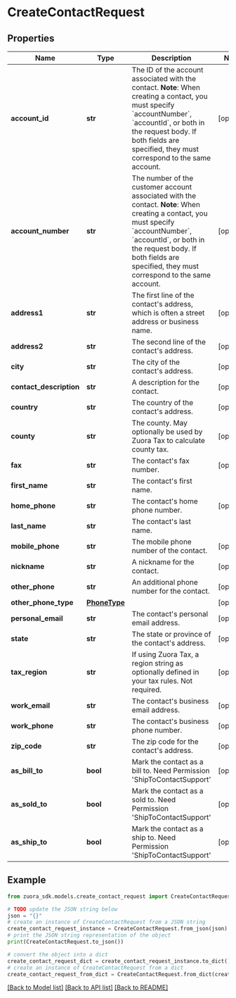 # CreateContactRequest


## Properties

Name | Type | Description | Notes
------------ | ------------- | ------------- | -------------
**account_id** | **str** | The ID of the account associated with the contact.    **Note**: When creating a contact, you must specify &#x60;accountNumber&#x60;, &#x60;accountId&#x60;, or both in the request body. If both fields are specified, they must correspond to the same account. | [optional] 
**account_number** | **str** | The number of the customer account associated with the contact.    **Note**: When creating a contact, you must specify &#x60;accountNumber&#x60;, &#x60;accountId&#x60;, or both in the request body. If both fields are specified, they must correspond to the same account. | [optional] 
**address1** | **str** | The first line of the contact&#39;s address, which is often a street address or business name. | [optional] 
**address2** | **str** | The second line of the contact&#39;s address.  | [optional] 
**city** | **str** | The city of the contact&#39;s address.  | [optional] 
**contact_description** | **str** | A description for the contact.  | [optional] 
**country** | **str** | The country of the contact&#39;s address.  | [optional] 
**county** | **str** | The county. May optionally be used by Zuora Tax to calculate county tax. | [optional] 
**fax** | **str** | The contact&#39;s fax number.  | [optional] 
**first_name** | **str** | The contact&#39;s first name.  | 
**home_phone** | **str** | The contact&#39;s home phone number.  | [optional] 
**last_name** | **str** | The contact&#39;s last name.  | 
**mobile_phone** | **str** | The mobile phone number of the contact.  | [optional] 
**nickname** | **str** | A nickname for the contact.  | [optional] 
**other_phone** | **str** | An additional phone number for the contact.  | [optional] 
**other_phone_type** | [**PhoneType**](PhoneType.md) |  | [optional] 
**personal_email** | **str** | The contact&#39;s personal email address.  | [optional] 
**state** | **str** | The state or province of the contact&#39;s address.  | [optional] 
**tax_region** | **str** | If using Zuora Tax, a region string as optionally defined in your tax rules. Not required. | [optional] 
**work_email** | **str** | The contact&#39;s business email address.  | [optional] 
**work_phone** | **str** | The contact&#39;s business phone number.  | [optional] 
**zip_code** | **str** | The zip code for the contact&#39;s address.  | [optional] 
**as_bill_to** | **bool** | Mark the contact as a bill to. Need Permission &#39;ShipToContactSupport&#39;  | [optional] 
**as_sold_to** | **bool** | Mark the contact as a sold to. Need Permission &#39;ShipToContactSupport&#39;  | [optional] 
**as_ship_to** | **bool** | Mark the contact as a ship to. Need Permission &#39;ShipToContactSupport&#39;  | [optional] 

## Example

```python
from zuora_sdk.models.create_contact_request import CreateContactRequest

# TODO update the JSON string below
json = "{}"
# create an instance of CreateContactRequest from a JSON string
create_contact_request_instance = CreateContactRequest.from_json(json)
# print the JSON string representation of the object
print(CreateContactRequest.to_json())

# convert the object into a dict
create_contact_request_dict = create_contact_request_instance.to_dict()
# create an instance of CreateContactRequest from a dict
create_contact_request_from_dict = CreateContactRequest.from_dict(create_contact_request_dict)
```
[[Back to Model list]](../README.md#documentation-for-models) [[Back to API list]](../README.md#documentation-for-api-endpoints) [[Back to README]](../README.md)


